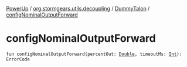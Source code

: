 [PowerUp](../../index.md) / [org.stormgears.utils.decoupling](../index.md) / [DummyTalon](index.md) / [configNominalOutputForward](./config-nominal-output-forward.md)

# configNominalOutputForward

`fun configNominalOutputForward(percentOut: `[`Double`](https://kotlinlang.org/api/latest/jvm/stdlib/kotlin/-double/index.html)`, timeoutMs: `[`Int`](https://kotlinlang.org/api/latest/jvm/stdlib/kotlin/-int/index.html)`): ErrorCode`